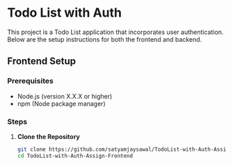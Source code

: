 # Todo List with Auth

This project is a Todo List application that incorporates user authentication. Below are the setup instructions for both the frontend and backend.

## Frontend Setup

### Prerequisites
- Node.js (version X.X.X or higher)
- npm (Node package manager)

### Steps

1. **Clone the Repository**
   ```bash
   git clone https://github.com/satyamjaysawal/TodoList-with-Auth-Assign-Frontend.git
   cd TodoList-with-Auth-Assign-Frontend
